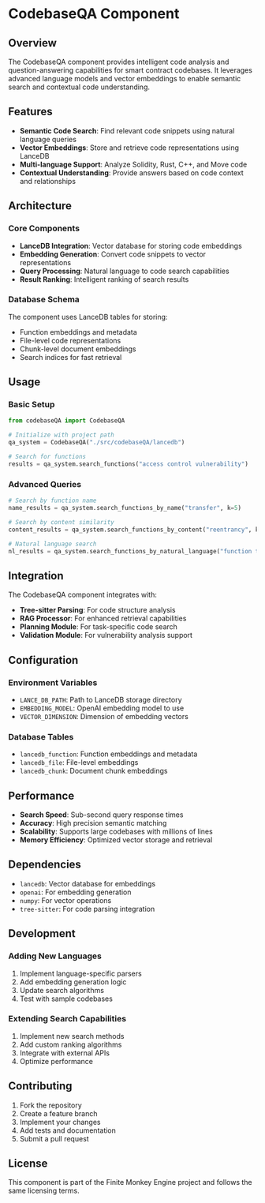 # CodebaseQA Component

## Overview

The CodebaseQA component provides intelligent code analysis and question-answering capabilities for smart contract codebases. It leverages advanced language models and vector embeddings to enable semantic search and contextual code understanding.

## Features

- **Semantic Code Search**: Find relevant code snippets using natural language queries
- **Vector Embeddings**: Store and retrieve code representations using LanceDB
- **Multi-language Support**: Analyze Solidity, Rust, C++, and Move code
- **Contextual Understanding**: Provide answers based on code context and relationships

## Architecture

### Core Components

- **LanceDB Integration**: Vector database for storing code embeddings
- **Embedding Generation**: Convert code snippets to vector representations
- **Query Processing**: Natural language to code search capabilities
- **Result Ranking**: Intelligent ranking of search results

### Database Schema

The component uses LanceDB tables for storing:
- Function embeddings and metadata
- File-level code representations
- Chunk-level document embeddings
- Search indices for fast retrieval

## Usage

### Basic Setup

```python
from codebaseQA import CodebaseQA

# Initialize with project path
qa_system = CodebaseQA("./src/codebaseQA/lancedb")

# Search for functions
results = qa_system.search_functions("access control vulnerability")
```

### Advanced Queries

```python
# Search by function name
name_results = qa_system.search_functions_by_name("transfer", k=5)

# Search by content similarity
content_results = qa_system.search_functions_by_content("reentrancy", k=5)

# Natural language search
nl_results = qa_system.search_functions_by_natural_language("function that handles user deposits", k=5)
```

## Integration

The CodebaseQA component integrates with:
- **Tree-sitter Parsing**: For code structure analysis
- **RAG Processor**: For enhanced retrieval capabilities
- **Planning Module**: For task-specific code search
- **Validation Module**: For vulnerability analysis support

## Configuration

### Environment Variables

- `LANCE_DB_PATH`: Path to LanceDB storage directory
- `EMBEDDING_MODEL`: OpenAI embedding model to use
- `VECTOR_DIMENSION`: Dimension of embedding vectors

### Database Tables

- `lancedb_function`: Function embeddings and metadata
- `lancedb_file`: File-level embeddings
- `lancedb_chunk`: Document chunk embeddings

## Performance

- **Search Speed**: Sub-second query response times
- **Accuracy**: High precision semantic matching
- **Scalability**: Supports large codebases with millions of lines
- **Memory Efficiency**: Optimized vector storage and retrieval

## Dependencies

- `lancedb`: Vector database for embeddings
- `openai`: For embedding generation
- `numpy`: For vector operations
- `tree-sitter`: For code parsing integration

## Development

### Adding New Languages

1. Implement language-specific parsers
2. Add embedding generation logic
3. Update search algorithms
4. Test with sample codebases

### Extending Search Capabilities

1. Implement new search methods
2. Add custom ranking algorithms
3. Integrate with external APIs
4. Optimize performance

## Contributing

1. Fork the repository
2. Create a feature branch
3. Implement your changes
4. Add tests and documentation
5. Submit a pull request

## License

This component is part of the Finite Monkey Engine project and follows the same licensing terms. 